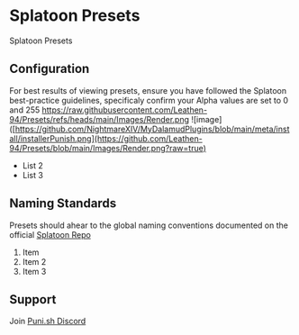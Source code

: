 # Splatoon Presets
Splatoon Presets

## Configuration
For best results of viewing presets, ensure you have followed the Splatoon best-practice guidelines, specificaly confirm your Alpha values are set to 0 and 255
https://raw.githubusercontent.com/Leathen-94/Presets/refs/heads/main/Images/Render.png
![image]([https://github.com/NightmareXIV/MyDalamudPlugins/blob/main/meta/install/installerPunish.png](https://github.com/Leathen-94/Presets/blob/main/Images/Render.png?raw=true)

- List 2
- List 3
  
## Naming Standards

Presets should ahear to the global naming conventions documented on the official [Splatoon Repo](https://github.com/PunishXIV/Splatoon/tree/main/Presets)


1. Item
2. Item 2
3. Item 3

## Support
Join [Puni.sh Discord](https://discord.gg/Zzrcc8kmvy) 
